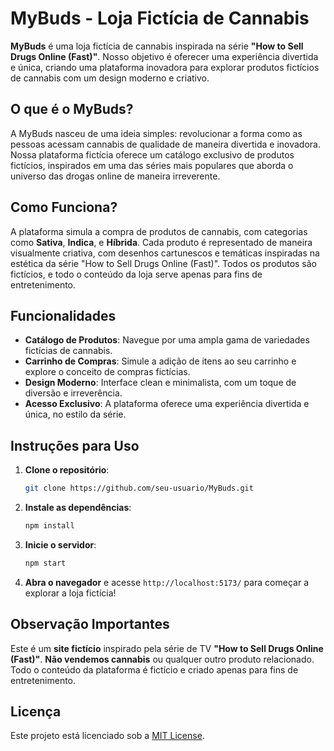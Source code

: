 # MyBuds - Loja Fictícia de Cannabis

**MyBuds** é uma loja fictícia de cannabis inspirada na série **"How to Sell Drugs Online (Fast)"**. Nosso objetivo é oferecer uma experiência divertida e única, criando uma plataforma inovadora para explorar produtos fictícios de cannabis com um design moderno e criativo.

## O que é o MyBuds?

A MyBuds nasceu de uma ideia simples: revolucionar a forma como as pessoas acessam cannabis de qualidade de maneira divertida e inovadora. Nossa plataforma fictícia oferece um catálogo exclusivo de produtos fictícios, inspirados em uma das séries mais populares que aborda o universo das drogas online de maneira irreverente.

## Como Funciona?

A plataforma simula a compra de produtos de cannabis, com categorias como **Sativa**, **Indica**, e **Híbrida**. Cada produto é representado de maneira visualmente criativa, com desenhos cartunescos e temáticas inspiradas na estética da série "How to Sell Drugs Online (Fast)". Todos os produtos são fictícios, e todo o conteúdo da loja serve apenas para fins de entretenimento.

## Funcionalidades

- **Catálogo de Produtos**: Navegue por uma ampla gama de variedades fictícias de cannabis.
- **Carrinho de Compras**: Simule a adição de itens ao seu carrinho e explore o conceito de compras fictícias.
- **Design Moderno**: Interface clean e minimalista, com um toque de diversão e irreverência.
- **Acesso Exclusivo**: A plataforma oferece uma experiência divertida e única, no estilo da série.

## Instruções para Uso

1. **Clone o repositório**:
   ```bash
   git clone https://github.com/seu-usuario/MyBuds.git
   ```
2. **Instale as dependências**:
   ```bash
   npm install
   ```
3. **Inicie o servidor**:

   ```bash
   npm start
   ```

4. **Abra o navegador** e acesse `http://localhost:5173/` para começar a explorar a loja fictícia!

## Observação Importantes

Este é um **site fictício** inspirado pela série de TV **"How to Sell Drugs Online (Fast)"**. **Não vendemos cannabis** ou qualquer outro produto relacionado. Todo o conteúdo da plataforma é fictício e criado apenas para fins de entretenimento.

## Licença

Este projeto está licenciado sob a [MIT License](LICENSE).
